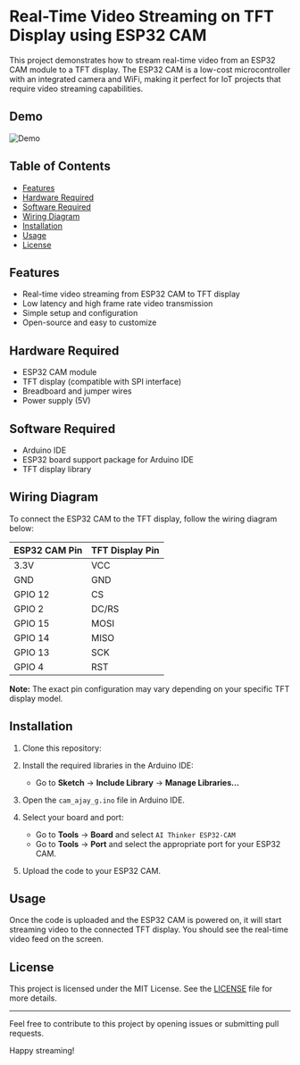 # Real-Time Video Streaming on TFT Display using ESP32 CAM

This project demonstrates how to stream real-time video from an ESP32 CAM module to a TFT display. The ESP32 CAM is a low-cost microcontroller with an integrated camera and WiFi, making it perfect for IoT projects that require video streaming capabilities.


## Demo
![Demo](demo_cam.gif)

## Table of Contents
- [Features](#features)
- [Hardware Required](#hardware-required)
- [Software Required](#software-required)
- [Wiring Diagram](#wiring-diagram)
- [Installation](#installation)
- [Usage](#usage)
- [License](#license)

## Features
- Real-time video streaming from ESP32 CAM to TFT display
- Low latency and high frame rate video transmission
- Simple setup and configuration
- Open-source and easy to customize

## Hardware Required
- ESP32 CAM module
- TFT display (compatible with SPI interface)
- Breadboard and jumper wires
- Power supply (5V)

## Software Required
- Arduino IDE
- ESP32 board support package for Arduino IDE
- TFT display library 


## Wiring Diagram
To connect the ESP32 CAM to the TFT display, follow the wiring diagram below:

| ESP32 CAM Pin | TFT Display Pin |
| ------------- | ---------------- |
| 3.3V          | VCC              |
| GND           | GND              |
| GPIO 12       | CS               |
| GPIO  2       | DC/RS            |
| GPIO 15       | MOSI             |
| GPIO 14       | MISO             |
| GPIO 13       | SCK              |
| GPIO 4        | RST              |

**Note:** The exact pin configuration may vary depending on your specific TFT display model.

## Installation
1. Clone this repository:


2. Install the required libraries in the Arduino IDE:
    - Go to **Sketch** -> **Include Library** -> **Manage Libraries...**


3. Open the `cam_ajay_g.ino` file in Arduino IDE.

4. Select your board and port:
    - Go to **Tools** -> **Board** and select `AI Thinker ESP32-CAM`
    - Go to **Tools** -> **Port** and select the appropriate port for your ESP32 CAM.

5. Upload the code to your ESP32 CAM.

## Usage
Once the code is uploaded and the ESP32 CAM is powered on, it will start streaming video to the connected TFT display. You should see the real-time video feed on the screen.

## License
This project is licensed under the MIT License. See the [LICENSE](LICENSE) file for more details.

---

Feel free to contribute to this project by opening issues or submitting pull requests.

Happy streaming!
